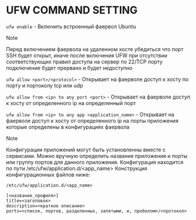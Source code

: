 # UFW COMMAND SETTING

`ufw enable` - Включить встроенный фаервол Ubuntu

>[!NOTE]
>Перед включением фаервола на удаленном хосте убедиться что порт SSH будет открыт, иначе после включения UFW при отсутствии соответствующих правил доступа на сервер по 22/TCP порту подключение будет прервано и будет недоступно

`ufw allow <port>/<protocol>` - Открывает на фаерволе доступ к хосту по порту <port> и портоколу tcp или udp <protocol>

`ufw allow from <ip> to any port <port>` - Открывает на фаерволе доступ к хосту от определенного ip на определенный порт <port>

`ufw allow from <ip> to any app <application_name>` - Открывает на фаерволе доступ к хосту от определенного ip на порты приложения <app> которые определены в конфигурациях фаервола

>[!NOTE]
>Конфигурации приложений могут быть установленны вместе с сервисами. Можно вручную определить название приложения и порты или группу портов для данного приложения.
>Конфигурация находится по пути /etc/ufw/application.d/<app_name>
>Конструкция конфигурационных файлов ниже:

```
/etc/ufw/application.d/<app_name>

[<название_профиля>]
title=<заголовок>
description=<краткое описание>
ports=<список, портов, разделенных, запятыми, и, пробелом>/<протокол>
```
